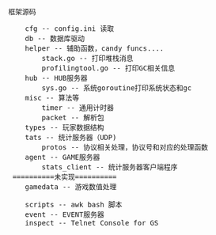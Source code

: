 框架源码
<pre>
	cfg -- config.ini 读取
	db -- 数据库驱动
	helper -- 辅助函数，candy funcs....
    	stack.go -- 打印堆栈消息
        profilingtool.go -- 打印GC相关信息
	hub -- HUB服务器
    	sys.go -- 系统goroutine打印系统状态和gc
	misc -- 算法等
    	timer -- 通用计时器
        packet -- 解析包
	types -- 玩家数据结构
    tats -- 统计服务器（UDP)
    	protos -- 协议相关处理，协议号和对应的处理函数
    agent -- GAME服务器
    	stats_client -- 统计服务器客户端程序
 ==========未实现==========
    gamedata -- 游戏数值处理
      
    scripts -- awk bash 脚本
    event -- EVENT服务器
    inspect -- Telnet Console for GS
</pre>
